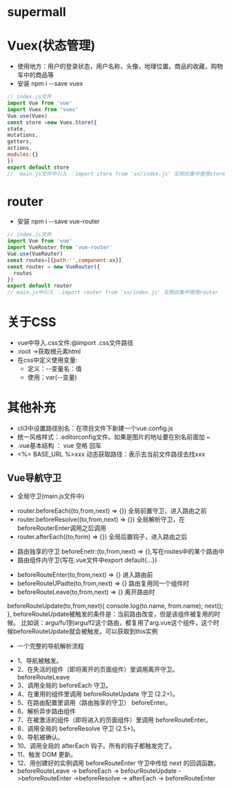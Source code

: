 # supermall































# Vuex(状态管理)
- 使用地方：用户的登录状态，用户名称，头像，地理位置。商品的收藏，购物车中的商品等
- 安装 npm i --save vuex
```javascript
// index.js文件
import Vue from 'vue'
import Vuex from 'vuex'
Vue.use(Vuex)
const store =new Vuex.Store({
state,
mutations,
getters,
actions,
modules:{}
})
export default store
//  main.js文件中引入 ：import store from 'xx/index.js' 实例对象中使用store
```
# router
- 安装 npm i --save vue-router
```javascript
// index.js文件
import Vue from 'vue'
import VueRouter from 'vue-router'
Vue.use(VueRouter)
const routes=[{path:'',component:xx}]
const router = new VueRouter({
  routes
})
export default router
// main.js中引入 ：import router from 'xx/index.js' 实例对象中使用router
```
# 关于CSS
- vue中导入.css文件:@import .css文件路径 
- :root ->获取根元素html
- 在css中定义使用变量:
  + 定义：--变量名：值
  + 使用：var(--变量)
# 其他补充  
- cli3中设置路径别名：在项目文件下新建一个vue.config.js
- 统一风格样式：.editorconfig文件。如果是图片的地址要在别名前面加 ~
- .vue基本结构 ： vue 空格 回车
-  <%= BASE_URL %>xxx 动态获取路径：表示去当前文件路径去找xxx
## Vue导航守卫
* 全局守卫(main.js文件中)
 - router.beforeEach((to,from,next) => {}) 全局前置守卫，进入路由之前
 - router.beforeResolve((to,from,next) => {}) 全局解析守卫，在beforeRouterEnter调用之后调用
 - router.afterEach((to,form) => {}) 全局后置钩子，进入路由之后
* 路由独享的守卫
 beforeEnetr:(to,from,next) => {},写在routes中的某个路由中
* 路由组件内守卫(写在.vue文件中export default{...})
- beforeRouteEnter(to,from,next) => {} 进入路由前
- beforeRouteUPadte(to,from,next) => {}  路由复用同一个组件时
- beforeRouteLeave(to,from,next) => {} 离开路由时
<!-- 例子 -->
 beforeRouteUpdate(to,from,next){
    console.log(to.name, from.name);
    next();
  },
  beforeRouteUpdate被触发的条件是：当前路由改变，但是该组件被复用的时候。
比如说：argu/fu1到argu/f2这个路由，都复用了arg.vue这个组件，这个时候beforeRouteUpdate就会被触发。可以获取到this实例
* 一个完整的导航解析流程
 - 1、导航被触发。
 - 2、在失活的组件（即将离开的页面组件）里调用离开守卫。 beforeRouteLeave
 - 3、调用全局的 beforeEach 守卫。
 - 4、在重用的组件里调用 beforeRouteUpdate 守卫 (2.2+)。
 - 5、在路由配置里调用（路由独享的守卫） beforeEnter。
 - 6、解析异步路由组件
 - 7、在被激活的组件（即将进入的页面组件）里调用 beforeRouteEnter。
 - 8、调用全局的 beforeResolve 守卫 (2.5+)。
 - 9、导航被确认。
 - 10、调用全局的 afterEach 钩子。所有的钩子都触发完了。
 - 11、触发 DOM 更新。
 - 12、用创建好的实例调用 beforeRouteEnter 守卫中传给 next 的回调函数。
 - beforeRouteLeave -> beforeEach -> befourRouteUpdate ->beforeRouteEnter ->beforeResolve -> afterEach -> beforeRouteEnter
